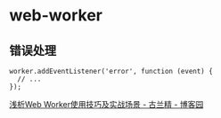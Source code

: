 # web-worker

## 错误处理

```
worker.addEventListener('error', function (event) {
  // ...
});
```

[浅析Web Worker使用技巧及实战场景 - 古兰精 - 博客园](https://www.cnblogs.com/goloving/p/13962441.html)
